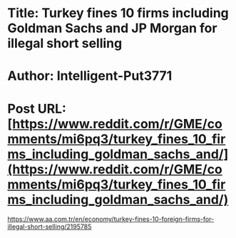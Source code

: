 # Title: Turkey fines 10 firms including Goldman Sachs and JP Morgan for illegal short selling
# Author: Intelligent-Put3771
# Post URL: [https://www.reddit.com/r/GME/comments/mi6pq3/turkey_fines_10_firms_including_goldman_sachs_and/](https://www.reddit.com/r/GME/comments/mi6pq3/turkey_fines_10_firms_including_goldman_sachs_and/)


https://www.aa.com.tr/en/economy/turkey-fines-10-foreign-firms-for-illegal-short-selling/2195785